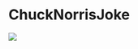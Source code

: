 # ChuckNorrisJoke

<a href="https://codeclimate.com/github/hallefy/ChuckNorrisJoke/maintainability"><img src="https://api.codeclimate.com/v1/badges/42225c2433522b14f403/maintainability" /></a>
